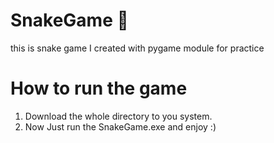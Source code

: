 # SnakeGame 🐍
this is snake game I created with pygame module for practice

# How to run the game
1. Download the whole directory to you system.
2. Now Just run the SnakeGame.exe and enjoy :)
